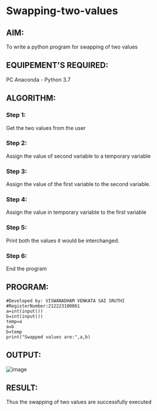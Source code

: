 # Swapping-two-values
## AIM:
To write a python program for swapping of two values
## EQUIPEMENT'S REQUIRED: 
PC
Anaconda - Python 3.7
## ALGORITHM: 
### Step 1:
Get the two values from the user
### Step 2: 
Assign the value of second variable to a temporary variable 
### Step 3: 
Assign the value of the first variable to the second variable.
### Step 4:  
Assign the value in temporary variable to the first variable
### Step 5: 
Print both the values it would be interchanged.
### Step 6: 
End the program
## PROGRAM:
```
#Developed by: VISWANADHAM VENKATA SAI SRUTHI
#RegisterNumber:212223100061
a=int(input())
b=int(input())
temp=a
a=b
b=temp
print("Swapped values are:",a,b)
```
## OUTPUT:
![image](https://github.com/sruthiviswanadham/Swapping-two-values/assets/151760421/d674b18c-be3a-43d1-808e-e771a787b782)

## RESULT:
Thus the swapping of two values are successfully executed



